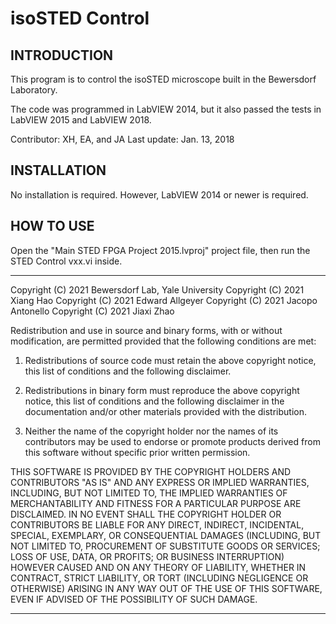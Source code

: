# isoSTED Control

INTRODUCTION
-------------------------------------------------------------
This program is to control the isoSTED microscope built in the Bewersdorf Laboratory.

The code was programmed in LabVIEW 2014, but it also passed the tests in LabVIEW 2015 and LabVIEW 2018. 

Contributor: XH, EA, and JA 
Last update: Jan. 13, 2018

INSTALLATION
-------------------------------------------------------------
No installation is required. However, LabVIEW 2014 or newer is required.

HOW TO USE
-------------------------------------------------------------
Open the "Main STED FPGA Project 2015.lvproj" project file, then run the STED Control vxx.vi inside.

***********************************************************************************

Copyright (C) 2021 Bewersdorf Lab, Yale University
Copyright (C) 2021 Xiang Hao
Copyright (C) 2021 Edward Allgeyer
Copyright (C) 2021 Jacopo Antonello
Copyright (C) 2021 Jiaxi Zhao

Redistribution and use in source and binary forms, with or without
modification, are permitted provided that the following conditions
are met:

1. Redistributions of source code must retain the above copyright
   notice, this list of conditions and the following disclaimer.

2. Redistributions in binary form must reproduce the above copyright
   notice, this list of conditions and the following disclaimer in
   the documentation and/or other materials provided with the
   distribution.

3. Neither the name of the copyright holder nor the names of its
   contributors may be used to endorse or promote products derived
   from this software without specific prior written permission.

THIS SOFTWARE IS PROVIDED BY THE COPYRIGHT HOLDERS AND CONTRIBUTORS
"AS IS" AND ANY EXPRESS OR IMPLIED WARRANTIES, INCLUDING, BUT NOT
LIMITED TO, THE IMPLIED WARRANTIES OF MERCHANTABILITY AND FITNESS
FOR A PARTICULAR PURPOSE ARE DISCLAIMED. IN NO EVENT SHALL THE
COPYRIGHT HOLDER OR CONTRIBUTORS BE LIABLE FOR ANY DIRECT, INDIRECT,
INCIDENTAL, SPECIAL, EXEMPLARY, OR CONSEQUENTIAL DAMAGES (INCLUDING,
BUT NOT LIMITED TO, PROCUREMENT OF SUBSTITUTE GOODS OR SERVICES;
LOSS OF USE, DATA, OR PROFITS; OR BUSINESS INTERRUPTION) HOWEVER
CAUSED AND ON ANY THEORY OF LIABILITY, WHETHER IN CONTRACT, STRICT
LIABILITY, OR TORT (INCLUDING NEGLIGENCE OR OTHERWISE) ARISING IN
ANY WAY OUT OF THE USE OF THIS SOFTWARE, EVEN IF ADVISED OF THE
POSSIBILITY OF SUCH DAMAGE.

*********************************************************************************** 
